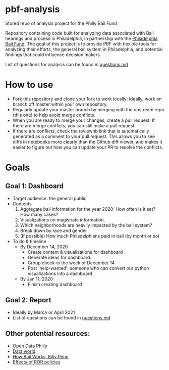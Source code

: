 # pbf-analysis
Stored repo of analysis project for the Philly Bail Fund

Repository containing code built for analyzing data associated with Bail hearings and process in Philadelphia, in partnership with the [Philadelphia Bail Fund](https://www.phillybailfund.org/).  The goal of this project is to provide PBF with flexible tools for analyzing their efforts, the general bail system in Philadelphia, and potential findings that could influence decision makers.

List of questions for analysis can be found in [questions.md](questions.md)

# How to use
- Fork this repository and clone your fork to work locally; ideally, work on branch off master within your own repository.
- Regularly update your master branch by merging with the upstream repo (this one) to help avoid merge conflicts.
- When you are ready to merge your changes, create a pull request. If there are merge conflicts, you can still make a pull request.
- If there are conflicts, check the reviewnb link that is automatically generated as a comment to your pull request. This allows you to see diffs in notebooks more clearly than the Github diff viewer, and makes it easier to figure out how you can update your PR to resolve the conflicts.

# Goals 

## Goal 1: Dashboard
* Target audience: the general public
* Contents
	1. Aggregate bail information for the year 2020: How often is it set? How many cases?  
	2. Visualizations on magistrate information. 
	3. Which neighborhoods are heavily impacted by the bail system?
	4. Break down by race and gender
	5. (If possible) How much Philadelphians paid in bail (by month or so)
* To do & timeline
	* By December 14, 2020. 
		* Create content & visualizations for dashboard
		* Generate ideas for dashboard. 
		* Group check-in the week of December 14
		* Post 'help-wanted': someone who can convert our python visualizations into a dashboard
	* By Jan 11, 2020
		* Finish creating dashboard

## Goal 2: Report 
* Ideally by March or April 2021
* List of questions can be found in [questions.md](questions.md)
 

## Other potential resources:
- [Open Data Philly](https://www.opendataphilly.org/)
- [Data.world](https://data.world/)
- [How Bail Works, Billy Penn](https://billypenn.com/2018/05/20/criminal-justice-explainer-how-bail-works-in-philadelphia/)
- [Effects of ROR policies](https://medium.com/philadelphia-justice/release-after-one-year-the-reduction-of-cash-bail-in-philadelphia-for-low-level-offenses-found-a-13448516a5bf)
